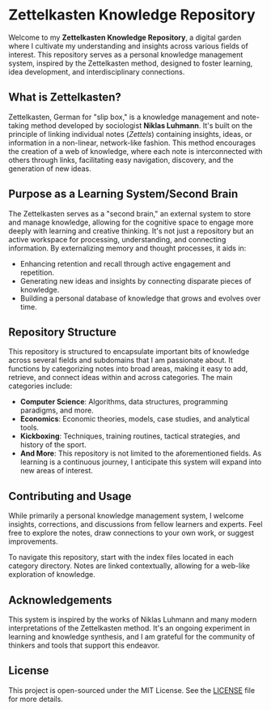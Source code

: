 # Zettelkasten Knowledge Repository

Welcome to my **Zettelkasten Knowledge Repository**, a digital garden where I cultivate my understanding and insights across various fields of interest. This repository serves as a personal knowledge management system, inspired by the Zettelkasten method, designed to foster learning, idea development, and interdisciplinary connections.

## What is Zettelkasten?

Zettelkasten, German for "slip box," is a knowledge management and note-taking method developed by sociologist **Niklas Luhmann**. It's built on the principle of linking individual notes (_Zettels_) containing insights, ideas, or information in a non-linear, network-like fashion. This method encourages the creation of a web of knowledge, where each note is interconnected with others through links, facilitating easy navigation, discovery, and the generation of new ideas.

## Purpose as a Learning System/Second Brain

The Zettelkasten serves as a "second brain," an external system to store and manage knowledge, allowing for the cognitive space to engage more deeply with learning and creative thinking. It's not just a repository but an active workspace for processing, understanding, and connecting information. By externalizing memory and thought processes, it aids in:
- Enhancing retention and recall through active engagement and repetition.
- Generating new ideas and insights by connecting disparate pieces of knowledge.
- Building a personal database of knowledge that grows and evolves over time.

## Repository Structure

This repository is structured to encapsulate important bits of knowledge across several fields and subdomains that I am passionate about. It functions by categorizing notes into broad areas, making it easy to add, retrieve, and connect ideas within and across categories. The main categories include:

- **Computer Science**: Algorithms, data structures, programming paradigms, and more.
- **Economics**: Economic theories, models, case studies, and analytical tools.
- **Kickboxing**: Techniques, training routines, tactical strategies, and history of the sport.
- **And More**: This repository is not limited to the aforementioned fields. As learning is a continuous journey, I anticipate this system will expand into new areas of interest.

## Contributing and Usage

While primarily a personal knowledge management system, I welcome insights, corrections, and discussions from fellow learners and experts. Feel free to explore the notes, draw connections to your own work, or suggest improvements.

To navigate this repository, start with the index files located in each category directory. Notes are linked contextually, allowing for a web-like exploration of knowledge.

## Acknowledgements

This system is inspired by the works of Niklas Luhmann and many modern interpretations of the Zettelkasten method. It's an ongoing experiment in learning and knowledge synthesis, and I am grateful for the community of thinkers and tools that support this endeavor.

## License

This project is open-sourced under the MIT License. See the [LICENSE](LICENSE.md) file for more details.
